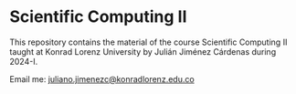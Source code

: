 # Scientific Computing II
This repository contains the material of the course Scientific Computing II taught at Konrad Lorenz University by Julián Jiménez Cárdenas during 2024-I.

Email me: juliano.jimenezc@konradlorenz.edu.co
